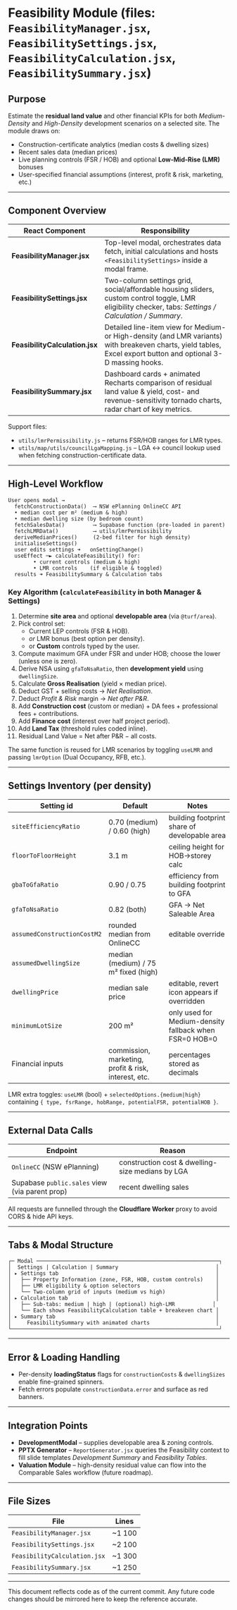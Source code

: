# Feasibility Module (files: `FeasibilityManager.jsx`, `FeasibilitySettings.jsx`, `FeasibilityCalculation.jsx`, `FeasibilitySummary.jsx`)

## Purpose

Estimate the **residual land value** and other financial KPIs for both _Medium-Density_ and _High-Density_ development scenarios on a selected site. The module draws on:

- Construction-certificate analytics (median costs & dwelling sizes)
- Recent sales data (median prices)
- Live planning controls (FSR / HOB) and optional **Low-Mid-Rise (LMR)** bonuses
- User-specified financial assumptions (interest, profit & risk, marketing, etc.)

---

## Component Overview

| React Component                | Responsibility                                                                                                                                                  |
| ------------------------------ | --------------------------------------------------------------------------------------------------------------------------------------------------------------- |
| **FeasibilityManager.jsx**     | Top-level modal, orchestrates data fetch, initial calculations and hosts `<FeasibilitySettings>` inside a modal frame.                                          |
| **FeasibilitySettings.jsx**    | Two-column settings grid, social/affordable housing sliders, custom control toggle, LMR eligibility checker, tabs: _Settings / Calculation / Summary_.          |
| **FeasibilityCalculation.jsx** | Detailed line-item view for Medium- or High-density (and LMR variants) with breakeven charts, yield tables, Excel export button and optional 3-D massing hooks. |
| **FeasibilitySummary.jsx**     | Dashboard cards + animated Recharts comparison of residual land value & yield, cost- and revenue-sensitivity tornado charts, radar chart of key metrics.        |

Support files:

- `utils/lmrPermissibility.js` – returns FSR/HOB ranges for LMR types.
- `utils/map/utils/councilLgaMapping.js` – LGA ↔ council lookup used when fetching construction-certificate data.

---

## High-Level Workflow

```
User opens modal →
  fetchConstructionData()  ⟶ NSW ePlanning OnlineCC API
  • median cost per m² (medium & high)
  • median dwelling size (by bedroom count)
  fetchSalesData()         ⟶ Supabase function (pre-loaded in parent)
  fetchLMRData()           ⟶ utils/lmrPermissibility
  deriveMedianPrices()     (2-bed filter for high density)
  initialiseSettings()
  user edits settings ➜   onSettingChange()
  useEffect ─► calculateFeasibility() for:
        • current controls (medium & high)
        • LMR controls    (if eligible & toggled)
  results ➜ FeasibilitySummary & Calculation tabs
```

### Key Algorithm (`calculateFeasibility` in both Manager & Settings)

1.  Determine **site area** and optional **developable area** (via `@turf/area`).
2.  Pick control set:
    - Current LEP controls (FSR & HOB).
    - _or_ LMR bonus (best option per density).
    - or **Custom** controls typed by the user.
3.  Compute maximum GFA under FSR and under HOB; choose the lower (unless one is zero).
4.  Derive NSA using `gfaToNsaRatio`, then **development yield** using `dwellingSize`.
5.  Calculate **Gross Realisation** (yield × median price).
6.  Deduct GST + selling costs → _Net Realisation_.
7.  Deduct _Profit & Risk_ margin → _Net after P&R_.
8.  Add **Construction cost** (custom or median) + DA fees + professional fees + contributions.
9.  Add **Finance cost** (interest over half project period).
10. Add **Land Tax** (threshold rules coded inline).
11. Residual Land Value = Net after P&R − all costs.

The same function is reused for LMR scenarios by toggling `useLMR` and passing `lmrOption` (Dual Occupancy, RFB, etc.).

---

## Settings Inventory (per density)

| Setting id                  | Default                                              | Notes                                                  |
| --------------------------- | ---------------------------------------------------- | ------------------------------------------------------ |
| `siteEfficiencyRatio`       | 0.70 (medium) / 0.60 (high)                          | building footprint share of developable area           |
| `floorToFloorHeight`        | 3.1 m                                                | ceiling height for HOB→storey calc                     |
| `gbaToGfaRatio`             | 0.90 / 0.75                                          | efficiency from building footprint to GFA              |
| `gfaToNsaRatio`             | 0.82 (both)                                          | GFA → Net Saleable Area                                |
| `assumedConstructionCostM2` | rounded median from OnlineCC                         | editable override                                      |
| `assumedDwellingSize`       | median (medium) / 75 m² fixed (high)                 |                                                        |
| `dwellingPrice`             | median sale price                                    | editable, revert icon appears if overridden            |
| `minimumLotSize`            | 200 m²                                               | only used for Medium-density fallback when FSR=0 HOB=0 |
| Financial inputs            | commission, marketing, profit & risk, interest, etc. | percentages stored as decimals                         |

LMR extra toggles: `useLMR` (bool) + `selectedOptions.{medium|high}` containing `{ type, fsrRange, hobRange, potentialFSR, potentialHOB }`.

---

## External Data Calls

| Endpoint                                       | Reason                                           |
| ---------------------------------------------- | ------------------------------------------------ |
| `OnlineCC` (NSW ePlanning)                     | construction cost & dwelling-size medians by LGA |
| Supabase `public.sales` view (via parent prop) | recent dwelling sales                            |

All requests are funnelled through the **Cloudflare Worker** proxy to avoid CORS & hide API keys.

---

## Tabs & Modal Structure

```
┌─ Modal ──────────────────────────────────────────────────────────┐
│  Settings | Calculation | Summary                               │
│ ▸ Settings tab                                                  │
│   ├── Property Information (zone, FSR, HOB, custom controls)    │
│   ├── LMR eligibility & option selectors                        │
│   └── Two-column grid of inputs (medium vs high)                │
│ ▸ Calculation tab                                               │
│   ├── Sub-tabs: medium | high | (optional) high-LMR            │
│   └── Each shows FeasibilityCalculation table + breakeven chart │
│ ▸ Summary tab                                                   │
│     FeasibilitySummary with animated charts                     │
└──────────────────────────────────────────────────────────────────┘
```

---

## Error & Loading Handling

- Per-density **loadingStatus** flags for `constructionCosts` & `dwellingSizes` enable fine-grained spinners.
- Fetch errors populate `constructionData.error` and surface as red banners.

---

## Integration Points

- **DevelopmentModal** – supplies developable area & zoning controls.
- **PPTX Generator** – `ReportGenerator.jsx` queries the Feasibility context to fill slide templates _Development Summary_ and _Feasibility Tables_.
- **Valuation Module** – high-density residual value can flow into the Comparable Sales workflow (future roadmap).

---

## File Sizes

| File                         | Lines  |
| ---------------------------- | ------ |
| `FeasibilityManager.jsx`     | ~1 100 |
| `FeasibilitySettings.jsx`    | ~2 100 |
| `FeasibilityCalculation.jsx` | ~1 300 |
| `FeasibilitySummary.jsx`     | ~1 250 |

---

This document reflects code as of the current commit. Any future code changes should be mirrored here to keep the reference accurate.
